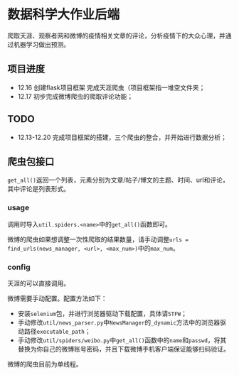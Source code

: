 # 数据科学大作业后端

爬取天涯、观察者网和微博的疫情相关文章的评论，分析疫情下的大众心理，并通过机器学习做出预测。

## 项目进度

- 12.16 创建flask项目框架 完成天涯爬虫（项目框架指一堆空文件夹；
- 12.17 初步完成微博爬虫的爬取评论功能；

## TODO

- 12.13-12.20 完成项目框架的搭建，三个爬虫的整合，并开始进行数据分析；

## 爬虫包接口

`get_all()`返回一个列表，元素分别为文章/帖子/博文的主题、时间、url和评论，其中评论是列表形式。

### usage

调用时导入`util.spiders.<name>`中的`get_all()`函数即可。

微博的爬虫如果想调整一次性爬取的结果数量，请手动调整`urls = find_urls(news_manager, <url>, <max_num>)`中的`max_num`。

### config

天涯的可以直接调用。

微博需要手动配置。配置方法如下：

- 安装`selenium`包，并进行浏览器驱动下载配置，具体请`STFW`；
- 手动修改`util/news_parser.py`中`NewsManager`的`_dynamic`方法中的浏览器驱动路径`executable_path`；
- 手动修改`util/spiders/weibo.py`中`get_all()`函数中的`name`和`passwd`，将其替换为你自己的微博账号密码，并且下载微博手机客户端保证能够扫码验证。

微博的爬虫目前为单线程。